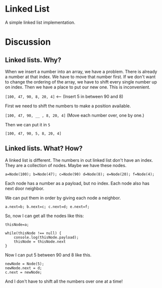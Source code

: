 # Linked List

A simple linked list implementation.

# Discussion

## Linked lists. Why?

When we insert a number into an array, we have a problem. There is already a number at that index. We have to move that number first. If we don't want to change the ordering of the array, we have to shift every single number up on index. Then we have a place to put our new one. This is inconvenient.

`[100, 47, 90, 8, 20, 4]` <-- (Insert 5 in between 90 and 8)

First we need to shift the numbers to make a position available.

`[100, 47, 90, __ , 8, 20, 4]` (Move each number over, one by one.)

Then we can put it in `5`

`[100, 47, 90, 5, 8, 20, 4]`

 

## Linked lists. What? How?

A linked list is different. The numbers in out linked list don't have an index. They are a collection of nodes. Maybe we have these nodes.

`a=Node(100); b=Node(47); c=Node(90) d=Node(8); e=Node(20); f=Node(4);`

Each node has a number as a payload, but no index. Each node also has next door neighbor.

We can put them in order by giving each node a neighbor.

`a.next=b; b.next=c; c.next=d; e.next=f;`

So, now I can get all the nodes like this:

    thisNode=a;

    while(thisNode !== null) { 
        console.log(thisNode.payload); 
        thisNode = thisNode.next 
    }

 
Now I can put 5 between 90 and 8 like this.

    newNode = Node(5);
    newNode.next = d;
    c.next = newNode;

And I don't have to shift all the numbers over one at a time!
